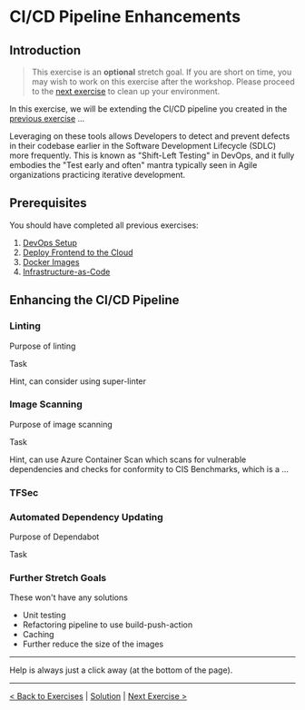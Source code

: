 # CI/CD Pipeline Enhancements

## Introduction

> This exercise is an **optional** stretch goal. If you are short on time, you may wish to work on this exercise after the workshop. Please proceed to the [next exercise](./25-CleanUp.md) to clean up your environment.

In this exercise, we will be extending the CI/CD pipeline you created in the [previous exercise](./22-Docker-Image.md) ...

Leveraging on these tools allows Developers to detect and prevent defects in their codebase earlier in the Software Development Lifecycle (SDLC) more frequently. This is known as "Shift-Left Testing" in DevOps, and it fully embodies the "Test early and often" mantra typically seen in Agile organizations practicing iterative development.

## Prerequisites

You should have completed all previous exercises:

1. [DevOps Setup](./20-DevOps.md)
2. [Deploy Frontend to the Cloud](./21-CICD-PartI.md)
3. [Docker Images](./22-Docker-Images.md)
4. [Infrastructure-as-Code](./23-InfrastructureAsCode.md)

## Enhancing the CI/CD Pipeline

### Linting

Purpose of linting

Task

Hint, can consider using super-linter

### Image Scanning

Purpose of image scanning

Task

Hint, can use Azure Container Scan which scans for vulnerable dependencies and checks for conformity to CIS Benchmarks, which is a ...

### TFSec

### Automated Dependency Updating

Purpose of Dependabot

Task

### Further Stretch Goals

These won't have any solutions

- Unit testing
- Refactoring pipeline to use build-push-action
- Caching
- Further reduce the size of the images

---

Help is always just a click away (at the bottom of the page).

---

[< Back to Exercises](../exercises/README.md) | [Solution](../solutions/24-CICD-PartII.md) | [Next Exercise >](./25-CleanUp.md)
